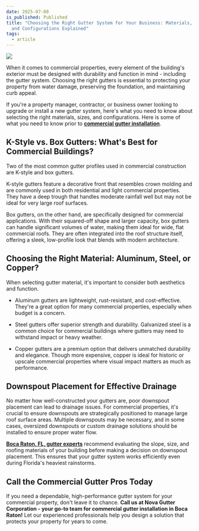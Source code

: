 ```yaml
---
date: 2025-07-08
is_published: Published
title: "Choosing the Right Gutter System for Your Business: Materials, Sizes,
  and Configurations Explained"
tags:
  - article
---
```

![](/media/choosing-the-right-gutter-system-for-your-business.jpg)

When it comes to commercial properties, every element of the building's exterior must be designed with durability and function in mind - including the gutter system. Choosing the right gutters is essential to protecting your property from water damage, preserving the foundation, and maintaining curb appeal.

If you're a property manager, contractor, or business owner looking to upgrade or install a new gutter system, here's what you need to know about selecting the right materials, sizes, and configurations. Here is some of what you need to know prior to [**commercial gutter installation**](https://www.novagutter.com/commercial-gutter-installation-boca-raton-fl.php).

## K-Style vs. Box Gutters: What's Best for Commercial Buildings?

Two of the most common gutter profiles used in commercial construction are K-style and box gutters.

K-style gutters feature a decorative front that resembles crown molding and are commonly used in both residential and light commercial properties. They have a deep trough that handles moderate rainfall well but may not be ideal for very large roof surfaces.

Box gutters, on the other hand, are specifically designed for commercial applications. With their squared-off shape and larger capacity, box gutters can handle significant volumes of water, making them ideal for wide, flat commercial roofs. They are often integrated into the roof structure itself, offering a sleek, low-profile look that blends with modern architecture.

## Choosing the Right Material: Aluminum, Steel, or Copper?

When selecting gutter material, it's important to consider both aesthetics and function.

*   Aluminum gutters are lightweight, rust-resistant, and cost-effective. They're a great option for many commercial properties, especially when budget is a concern.
    
*   Steel gutters offer superior strength and durability. Galvanized steel is a common choice for commercial buildings where gutters may need to withstand impact or heavy weather.
    
*   Copper gutters are a premium option that delivers unmatched durability and elegance. Though more expensive, copper is ideal for historic or upscale commercial properties where visual impact matters as much as performance.
    

## Downspout Placement for Effective Drainage

No matter how well-constructed your gutters are, poor downspout placement can lead to drainage issues. For commercial properties, it's crucial to ensure downspouts are strategically positioned to manage large roof surface areas. Multiple downspouts may be necessary, and in some cases, oversized downspouts or custom drainage solutions should be installed to ensure proper water flow.

[**Boca Raton, FL, gutter experts**](https://www.novagutter.com/) recommend evaluating the slope, size, and roofing materials of your building before making a decision on downspout placement. This ensures that your gutter system works efficiently even during Florida's heaviest rainstorms.

## Call the Commercial Gutter Pros Today

If you need a dependable, high-performance gutter system for your commercial property, don't leave it to chance. **Call us at Nova Gutter Corporation - your go-to team for commercial gutter installation in Boca Raton!** Let our experienced professionals help you design a solution that protects your property for years to come.